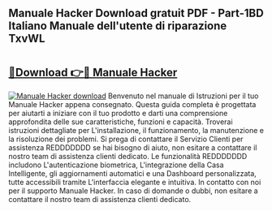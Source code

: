 ## Manuale Hacker Download gratuit PDF - Part-1BD Italiano Manuale dell'utente di riparazione TxvWL

# <h2><a href="http://dfe83xs.blite.top/?on=Manuale+Hacker">🔗Download 👉🔴 Manuale Hacker</a></h2>

[![Manuale Hacker download](https://i.imgur.com/lujVjoI.png)](http://dfe83xs.blite.top/?on=Manuale+Hacker)
Benvenuto nel manuale di Istruzioni per il tuo Manuale Hacker appena consegnato. Questa guida completa è progettata per aiutarti a iniziare con il tuo prodotto e darti una comprensione approfondita delle sue caratteristiche, funzioni e capacità. Troverai istruzioni dettagliate per L'installazione, il funzionamento, la manutenzione e la risoluzione dei problemi. Si prega di contattare il Servizio Clienti per assistenza REDDDDDDD se hai bisogno di aiuto, non esitare a contattare il nostro team di assistenza clienti dedicato. Le funzionalità REDDDDDDD includono L'autenticazione biometrica, L'integrazione della Casa Intelligente, gli aggiornamenti automatici e una Dashboard personalizzata, tutte accessibili tramite L'interfaccia elegante e intuitiva. In contatto con noi per il supporto Manuale Hacker. In caso di domande o dubbi, non esitare a contattare il nostro team di assistenza clienti dedicato.
